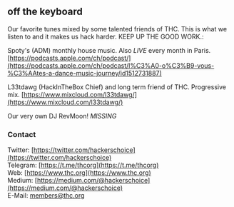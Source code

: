 ## off the keyboard

Our favorite tunes mixed by some talented friends of THC. This is what we listen to and it makes us hack harder. KEEP UP THE GOOD WORK.:

Spoty's (ADM) monthly house music. Also *LIVE* every month in Paris.
[https://podcasts.apple.com/ch/podcast/](https://podcasts.apple.com/ch/podcast/l%C3%A0-o%C3%B9-vous-%C3%AAtes-a-dance-music-journey/id1512731887)

L33tdawg (HackInTheBox Chief) and long term friend of THC. Progressive mix.
[https://www.mixcloud.com/l33tdawg/](https://www.mixcloud.com/l33tdawg/)

Our very own DJ RevMoon!
*MISSING*

### Contact

Twitter: [https://twitter.com/hackerschoice](https://twitter.com/hackerschoice)  
Telegram: [https://t.me/thcorg](https://t.me/thcorg)  
Web: [https://www.thc.org](https://www.thc.org)  
Medium: [https://medium.com/@hackerschoice](https://medium.com/@hackerschoice)  
E-Mail: members@thc.org  

